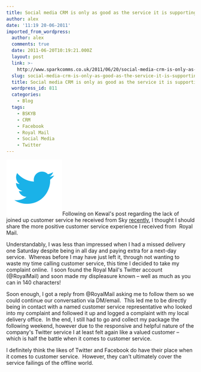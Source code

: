 ```yaml
---
title: Social media CRM is only as good as the service it is supporting
author: alex
date: '11:19 20-06-2011'
imported_from_wordpress:
  author: alex
  comments: true
  date: 2011-06-20T10:19:21.000Z
  layout: post
  link: >-
    http://www.sparkcomms.co.uk/2011/06/20/social-media-crm-is-only-as-good-as-the-service-it-is-supporting/
  slug: social-media-crm-is-only-as-good-as-the-service-it-is-supporting
  title: Social media CRM is only as good as the service it is supporting
  wordpress_id: 811
  categories:
    - Blog
  tags:
    - BSKYB
    - CRM
    - Facebook
    - Royal Mail
    - Social Media
    - Twitter
---
```


![Twitter](Twitter-150x150.png)Following on Kewal's post regarding the lack of joined up customer service he received from Sky [recently](http://www.sparkcomms.co.uk/index.php/2011/06/if-you-are-to-engage-engage-meaningfully/), I thought I should share the more positive customer service experience I received from  Royal Mail.

Understandably, I was less than impressed when I had a missed delivery one Saturday despite being in all day and paying extra for a next-day service.  Whereas before I may have just left it, through not wanting to waste my time calling customer service, this time I decided to take my complaint online.  I soon found the Royal Mail's Twitter account (@RoyalMail) and soon made my displeasure known – well as much as you can in 140 characters!

Soon enough, I got a reply from @RoyalMail asking me to follow them so we could continue our conversation via DM/email.  This led me to be directly being in contact with a named customer service representative who looked into my complaint and followed it up and logged a complaint with my local delivery office.  In the end, I still had to go and collect my package the following weekend, however due to the responsive and helpful nature of the company's Twitter service I at least felt again like a valued customer – which is half the battle when it comes to customer service.

I definitely think the likes of Twitter and Facebook do have their place when it comes to customer service.  However, they can't ultimately cover the service failings of the offline world.
